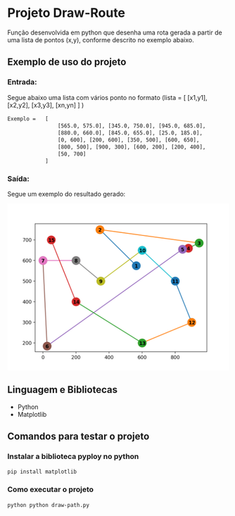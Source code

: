 # Projeto Draw-Route

Função desenvolvida em python que desenha uma rota gerada a partir de uma lista de pontos (x,y), conforme descrito no exemplo abaixo.

## Exemplo de uso do projeto


### Entrada:
Segue abaixo uma lista com vários ponto no formato (lista = [ [x1,y1], [x2,y2], [x3,y3], [xn,yn] ] )


````
Exemplo =   [
                [565.0, 575.0], [345.0, 750.0], [945.0, 685.0], 
                [880.0, 660.0], [845.0, 655.0], [25.0, 185.0], 
                [0, 600], [200, 600], [350, 500], [600, 650], 
                [800, 500], [900, 300], [600, 200], [200, 400],
                [50, 700]
            ]
````

### Saída:
Segue um exemplo do resultado gerado:

![Image of result](https://github.com/fabioivi/draw-path-from-list/blob/master/img/path.png)


## Linguagem e Bibliotecas

- Python
- Matplotlib

## Comandos para testar o projeto

### Instalar a biblioteca pyploy no python 
````
pip install matplotlib
````
### Como executar o projeto
````
python python draw-path.py
````


